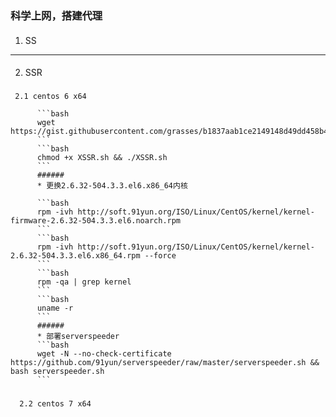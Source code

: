 ### 科学上网，搭建代理

####
1. SS

****

####
2. SSR

##### 
     2.1 centos 6 x64  

          ```bash
          wget https://gist.githubusercontent.com/grasses/b1837aab1ce2149148d49dd458b483d1/raw/f9ebfc3a02fad9a00df9ab84c6d00369a0f7c778/XSSR.sh```q
          ```
          ```bash
          chmod +x XSSR.sh && ./XSSR.sh
          ```
          ###### 
          * 更换2.6.32-504.3.3.el6.x86_64内核  

          ```bash
          rpm -ivh http://soft.91yun.org/ISO/Linux/CentOS/kernel/kernel-firmware-2.6.32-504.3.3.el6.noarch.rpm
          ```
          ```bash
          rpm -ivh http://soft.91yun.org/ISO/Linux/CentOS/kernel/kernel-2.6.32-504.3.3.el6.x86_64.rpm --force
          ```
          ```bash
          rpm -qa | grep kernel
          ```
          ```bash
          uname -r
          ```
          ###### 
          * 部署serverspeeder
          ```bash
          wget -N --no-check-certificate https://github.com/91yun/serverspeeder/raw/master/serverspeeder.sh && bash serverspeeder.sh
          ```

##### 
      2.2 centos 7 x64  






